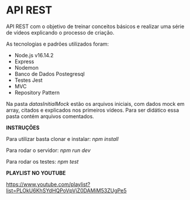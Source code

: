 # API REST 

API REST com o objetivo de treinar conceitos básicos e realizar uma série de vídeos explicando o processo de criação.

As tecnologias e padrões utilizados foram:
- Node.js v16.14.2
- Express
- Nodemon
- Banco de Dados Postegresql
- Testes Jest
- MVC
- Repository Pattern 

Na pasta *datasInitialMock* estão os arquivos iniciais, com dados mock em array, citados e explicados nos primeiros vídeos.
Para ser didático essa pasta contém arquivos comentados. 

**INSTRUÇÕES**

Para utilizar basta clonar e instalar:
*npm install*

Para rodar o servidor:
*npm run dev*

Para rodar os testes:
*npm test*

**PLAYLIST NO YOUTUBE**

https://www.youtube.com/playlist?list=PLOkU6KhSYdHQPoVpVjZ0DAMiM53ZUgPe5
